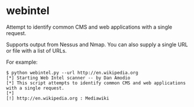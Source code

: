 # webintel
Attempt to identify common CMS and web applications with a single request.

Supports output from Nessus and Nmap. 
You can also supply a single URL or file with a list of URLs.

For example:

    $ python webintel.py --url http://en.wikipedia.org
    [*] Starting Web Intel scanner -- by Dan Amodio
    [*] This script attempts to identify common CMS and web applications with a single request.
    [*]
    [!] http://en.wikipedia.org : Mediawiki

